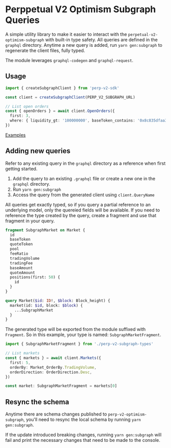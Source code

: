 # Perppetual V2 Optimism Subgraph Queries

A simple utility library to make it easier to interact with the `perpetual-v2-optimism-subgraph` with built-in type safety. All queries are defined in the `graphql` directory.
Anytime a new query is added, run `yarn gen:subgraph` to regenerate the client files, fully typed.

The module leverages `graphql-codegen` and `graphql-request`.

## Usage

```ts
import { createSubgraphClient } from 'perp-v2-sdk'

const client = createSubgraphClient(PERP_V2_SUBGRAPH_URL)

// List open orders
const { openOrders } = await client.OpenOrders({
  first: 3,
  where: { liquidity_gt: '100000000', baseToken_contains: '0x8c835dfaa34e2ae61775e80ee29e2c724c6ae2bb' },
})
```

[Examples](./examples/markets.ts)

## Adding new queries

Refer to any existing query in the `graphql` directory as a reference when first getting started.

1. Add the query to an existing `.graphql` file or create a new one in the `graphql` directory.
2. Run `yarn gen:subgraph`
3. Access the query from the generated client using `client.QueryName`

All queries get exactly typed, so if you query a partial reference to an underlying model, only the quereied fields will be available. If you need to reference the type created by the query, create a fragment and use that fragment in your query.

```graphql
fragment SubgraphMarket on Market {
  id
  baseToken
  quoteToken
  pool
  feeRatio
  tradingVolume
  tradingFee
  baseAmount
  quoteAmount
  positions(first: 50) {
    id
  }
}

query Market($id: ID!, $block: Block_height) {
  market(id: $id, block: $block) {
    ...SubgraphMarket
  }
}
```

The generated type will be exported from the module suffixed with `Fragment`. So in this example, your type is named: `SubgraphMarketFragment`.

```ts
import { SubgraphMarketFragment } from './perp-v2-subgraph-types'

// List markets
const { markets } = await client.Markets({
  first: 5,
  orderBy: Market_OrderBy.TradingVolume,
  orderDirection: OrderDirection.Desc,
})

const market: SubgraphMarketFragment = markets[0]
```

## Resync the schema

Anytime there are schema changes published to `perp-v2-optimism-subgraph`, you'll need to resync the local schema by running `yarn gen:subgraph`.

If the update introduced breaking changes, running `yarn gen:subgraph` will fail and print the necessary changes that need to be made to the console.
